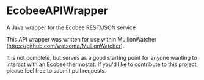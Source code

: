 # EcobeeAPIWrapper
A Java wrapper for the Ecobee REST/JSON service

This API wrapper was written for use within MullionWatcher (https://github.com/watsonta/MullionWatcher).

It is not complete, but serves as a good starting point for anyone wanting to interact with an
Ecobee thermostat. If you'd like to contribute to this project, please feel free to submit
pull requests.

